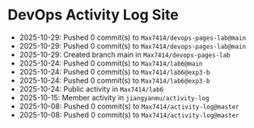 # DevOps Activity Log Site


<!-- ACTIVITY-LOG:START -->
- 2025-10-29: Pushed 0 commit(s) to `Max7414/devops-pages-lab@main`
- 2025-10-29: Pushed 0 commit(s) to `Max7414/devops-pages-lab@main`
- 2025-10-29: Created branch main in `Max7414/devops-pages-lab`
- 2025-10-24: Pushed 0 commit(s) to `Max7414/lab6@main`
- 2025-10-24: Pushed 0 commit(s) to `Max7414/lab6@exp3-b`
- 2025-10-24: Pushed 0 commit(s) to `Max7414/lab6@exp3-b`
- 2025-10-24: Public activity in `Max7414/lab6`
- 2025-10-15: Member activity in `jiangyanmu/activity-log`
- 2025-10-08: Pushed 0 commit(s) to `Max7414/activity-log@master`
- 2025-10-08: Pushed 0 commit(s) to `Max7414/activity-log@master`
<!-- ACTIVITY-LOG:END -->


